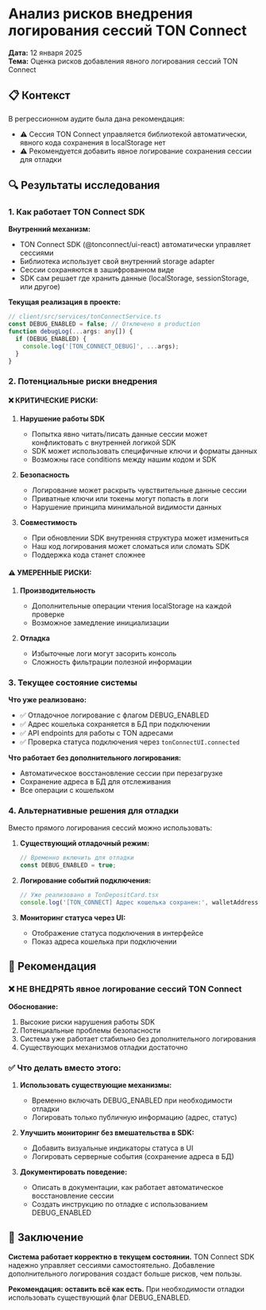 # Анализ рисков внедрения логирования сессий TON Connect

**Дата:** 12 января 2025  
**Тема:** Оценка рисков добавления явного логирования сессий TON Connect

## 📋 Контекст

В регрессионном аудите была дана рекомендация:
- ⚠️ Сессия TON Connect управляется библиотекой автоматически, явного кода сохранения в localStorage нет
- ⚠️ Рекомендуется добавить явное логирование сохранения сессии для отладки

## 🔍 Результаты исследования

### 1. Как работает TON Connect SDK

**Внутренний механизм:**
- TON Connect SDK (@tonconnect/ui-react) автоматически управляет сессиями
- Библиотека использует свой внутренний storage adapter
- Сессии сохраняются в зашифрованном виде
- SDK сам решает где хранить данные (localStorage, sessionStorage, или другое)

**Текущая реализация в проекте:**
```typescript
// client/src/services/tonConnectService.ts
const DEBUG_ENABLED = false; // Отключено в production
function debugLog(...args: any[]) {
  if (DEBUG_ENABLED) {
    console.log('[TON_CONNECT_DEBUG]', ...args);
  }
}
```

### 2. Потенциальные риски внедрения

#### ❌ КРИТИЧЕСКИЕ РИСКИ:

1. **Нарушение работы SDK**
   - Попытка явно читать/писать данные сессии может конфликтовать с внутренней логикой SDK
   - SDK может использовать специфичные ключи и форматы данных
   - Возможны race conditions между нашим кодом и SDK

2. **Безопасность**
   - Логирование может раскрыть чувствительные данные сессии
   - Приватные ключи или токены могут попасть в логи
   - Нарушение принципа минимальной видимости данных

3. **Совместимость**
   - При обновлении SDK внутренняя структура может измениться
   - Наш код логирования может сломаться или сломать SDK
   - Поддержка кода станет сложнее

#### ⚠️ УМЕРЕННЫЕ РИСКИ:

1. **Производительность**
   - Дополнительные операции чтения localStorage на каждой проверке
   - Возможное замедление инициализации

2. **Отладка**
   - Избыточные логи могут засорить консоль
   - Сложность фильтрации полезной информации

### 3. Текущее состояние системы

**Что уже реализовано:**
- ✅ Отладочное логирование с флагом DEBUG_ENABLED
- ✅ Адрес кошелька сохраняется в БД при подключении
- ✅ API endpoints для работы с TON адресами
- ✅ Проверка статуса подключения через `tonConnectUI.connected`

**Что работает без дополнительного логирования:**
- Автоматическое восстановление сессии при перезагрузке
- Сохранение адреса в БД для отслеживания
- Все операции с кошельком

### 4. Альтернативные решения для отладки

Вместо прямого логирования сессий можно использовать:

1. **Существующий отладочный режим:**
   ```typescript
   // Временно включить для отладки
   const DEBUG_ENABLED = true;
   ```

2. **Логирование событий подключения:**
   ```typescript
   // Уже реализовано в TonDepositCard.tsx
   console.log('[TON_CONNECT] Адрес кошелька сохранен:', walletAddress);
   ```

3. **Мониторинг статуса через UI:**
   - Отображение статуса подключения в интерфейсе
   - Показ адреса кошелька при подключении

## 🎯 Рекомендация

### ❌ НЕ ВНЕДРЯТЬ явное логирование сессий TON Connect

**Обоснование:**
1. Высокие риски нарушения работы SDK
2. Потенциальные проблемы безопасности
3. Система уже работает стабильно без дополнительного логирования
4. Существующих механизмов отладки достаточно

### ✅ Что делать вместо этого:

1. **Использовать существующие механизмы:**
   - Временно включать DEBUG_ENABLED при необходимости отладки
   - Логировать только публичную информацию (адрес, статус)

2. **Улучшить мониторинг без вмешательства в SDK:**
   - Добавить визуальные индикаторы статуса в UI
   - Логировать серверные события (сохранение адреса в БД)

3. **Документировать поведение:**
   - Описать в документации, как работает автоматическое восстановление сессии
   - Создать инструкцию по отладке с использованием DEBUG_ENABLED

## 📌 Заключение

**Система работает корректно в текущем состоянии.** TON Connect SDK надежно управляет сессиями самостоятельно. Добавление дополнительного логирования создаст больше рисков, чем пользы.

**Рекомендация: оставить всё как есть.** При необходимости отладки использовать существующий флаг DEBUG_ENABLED.